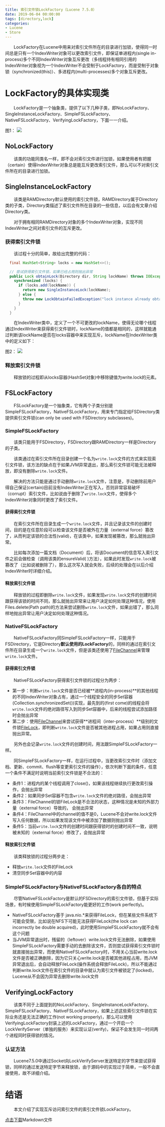 ```yaml
---
title: 索引文件锁LockFactory（Lucene 7.5.0）
date: 2019-06-04 00:00:00
tags: [directory,lock]
categories:
- Lucene
- Store
---
```


&emsp;&emsp;LockFactory在Lucene中用来对索引文件所在的目录进行加锁，使得同一时间总是只有一个IndexWriter对象可以更改索引文件，即保证单进程内(single in-process)多个不同IndexWriter对象互斥更改（多线程持有相同引用的IndexWriter对象视为一个IndexWriter不会受制于LockFactory，而是受制于对象锁（synchronized(this)）、多进程内(multi-processes)多个对象互斥更改。

# LockFactory的具体实现类

&emsp;&emsp;LockFactory是一个抽象类，提供了以下几种子类，即NoLockFactory、SingleInstanceLockFactory、SimpleFSLockFactory、NativeFSLockFactory、VerifyingLockFactory，下面一一介绍。

图1：
<img src="http://www.amazingkoala.com.cn/uploads/lucene/Store/LockFactory/1.png">

## NoLockFactory

&emsp;&emsp;该类的功能同类名一样，即不会对索引文件进行加锁，如果使用者有把握（certain）使得IndexWriter对象总是能互斥更改索引文件，那么可以不对索引文件所在的目录进行加锁。

## SingleInstanceLockFactory

&emsp;&emsp;该类是RAMDirectory默认使用的索引文件锁，RAMDirectory属于Directory类的子类，Directory类描述了索引文件所在目录的一些信息，以后会有文章介绍Directory类。

&emsp;&emsp;对于拥有相同RAMDirectory对象的多个IndexWriter对象，实现不同IndexWriter之间对索引文件的互斥更改。

### 获得索引文件锁
&emsp;&emsp;该过程十分的简单，故给出完整的代码：
```java
  final HashSet<String> locks = new HashSet<>();

  // 尝试获得索引文件锁，如果已经占用则抛出异常
  public Lock obtainLock(Directory dir, String lockName) throws IOException {
    synchronized (locks) {
      if (locks.add(lockName)) {
        return new SingleInstanceLock(lockName);
      } else {
        throw new LockObtainFailedException("lock instance already obtained: (dir=" + dir + ", lockName=" + lockName + ")");
      }
    }
  }
```
&emsp;&emsp;在IndexWriter类中，定义了一个不可更改的lockName，使得无论哪个线程通过IndexWriter来获得索引文件锁时，lockName的值都是相同的，这样就能通过判断该lockName是否在locks容器中来实现互斥，lockName在IndexWriter类中的定义如下：

图2：
<img src="http://www.amazingkoala.com.cn/uploads/lucene/Store/LockFactory/2.png">

### 释放索引文件锁
&emsp;&emsp;释放锁的过程即从locks容器(HashSet对象)中移除键值为write.lock的元素。

## FSLockFactory
&emsp;&emsp;FSLockFactory是一个抽象类，它有两个子类分别是SimpleFSLockFactory，NativeFSLockFactory，用来专门指定给FSDirectory类提供索引文件锁(can only be used with FSDirectory subclasses)。

### SimpleFSLockFactory

&emsp;&emsp;该类只能用于FSDirectory，FSDirectory跟RAMDirectory一样是Directory的子类。

&emsp;&emsp;该类通过在索引文件所在目录创建一个名为`write.lock`文件的方式来实现索引文件锁，该方法的缺点在于如果JVM异常退出，那么索引文件锁可能无法被释放，即没有删除`write.lock`文件。

&emsp;&emsp;解决的方法只能是通过手动删除`write.lock`文件，注意是，手动删除前用户得自己保证(certain)目前没有IndexWriter正在写入，否则非常容易破坏（corrupt）索引文件，比如说由于删除了`write.lock`文件，使得多个IndexWriter对象同时更改了索引文件。


#### 获得索引文件锁

&emsp;&emsp;在索引文件所在目录生成一个`write.lock`文件，并且记录该文件的创建时间，目的是在任意阶段可以检查该文件是否被外在力量（external force）篡改了，从而判定该锁的合法性(valid)，在该类中，如果发现被篡改，那么就抛出异常。

&emsp;&emsp;比如每次添加一篇文档（Document）后，将该Document的信息写入索引文件之前会做检查（调用该类的ensureValid( )方法），如果此时发现`write.lock`被篡改了（比如说被删除了），那么这次写入就会失败，后续的处理会在以后介绍IndexWriter时详细介绍。

#### 释放索引文件锁

&emsp;&emsp;释放锁的过程即删除`write.lock`文件，如果发现`write.lock`文件的创建时间跟获得该锁的时间不同，那么就抛出异常来让用户决定如何处理这种情况，使用Files.delete(Path path)的方法来尝试删除`write.lock`文件，如果出错了，那么同样地抛出异常让用户决定如何处理这种情况。

### NativeFSLockFactory

&emsp;&emsp;NativeFSLockFactory同SimpleFSLockFactory一样，只能用于FSDirectory，它是Directory**默认使用的LockFactory**的，同样的通过在索引文件所在目录生成一个`write.lock`文件，但是该类还使用了[FileChannel](https://docs.oracle.com/javase/8/docs/api/java/nio/channels/FileChannel.html)来管理`write.lock`文件。

#### 获得索引文件锁

&emsp;&emsp;NativeFSLockFactory获得索引文件锁的过程分为两步：

- 第一步：判断`write.lock`文件是否已经被**进程内(in-process)**的其他线程的不同IndexWriter对象占有，通过一个线程安全的同步Set容器(Collection.synchronizedSet())实现，最先到的(first come)的线程会将`write.lock`文件的绝对路径写入到同步Set容器中，后来的线程尝试添加路径时会抛出异常
- 第二步：使用[FileChannel](https://docs.oracle.com/javase/8/docs/api/java/nio/channels/FileChannel.html)来尝试获得**进程间（inter-process）**级别的文件锁[FileLock](https://docs.oracle.com/javase/7/docs/api/java/nio/channels/FileLock.html)，即判断`write.lock`文件是否被其他进程占用，如果占用则直接抛出异常。

&emsp;&emsp;另外也会记录`write.lock`文件的创建时间，用法跟SimpleFSLockFactory一样。

&emsp;&emsp;同SimpleFSLockFactory一样，在运行过程中，当更改索引文件时（添加文档、更新、commit、flush等变更索引文件的操作），依次判断下面的条件，任意一个条件不满足时说明当前索引文件锁是不合法的：

- 条件1：进程内的某个线程调用了close()，如果该线程继续执行更改索引操作，会抛出异常
- 条件2：如果同步Set容器不包含`write.lock`文件的绝对路径，会抛出异常
- 条件3：FileChannel的锁FileLock是不合法的状态，这种情况是未知的外部力量（external force）导致的， 会抛出异常
- 条件4：FileChannel中的channel的值不是0，Lucene不会对write.lock文件写入任何数据，所以如果发现该文件中被添加了数据则抛出异常
- 条件5：当前`write.lock`文件的创建时间跟获得锁时的创建时间不一致，说明被未知的（external force）修改了，会抛出异常

#### 释放索引文件锁
&emsp;&emsp;该类释放锁的过程分两步走：

- 释放`write.lock`文件的FileLock
- 清空同步Set容器中的内容

### SimpleFSLockFactory与NativeFSLockFactory各自的特点
&emsp;&emsp;尽管NativeFSLockFactory是默认的FSDirectory的索引文件锁，但基于实际场景，有时候使用SimpleFSLockFactory能更好的工作(work perfectly)。

- NativeFSLockFactory基于 java.nio.\*来获得FileLock，但在某些文件系统下可能会受限，比如说在NFS下可能无法获得FileLock(the lock can incorrectly be double acquired)，此时使用SimpleFSLockFactory就不会有这个问题
- 当JVM异常退出时，残留的（leftover）write.lock文件无法删除，如果使用SimpleFSLockFactory需要手动的去删除该文件，否则尝试获得索引文件锁时就直接抛出异常，而使用NativeFSLockFactory时，不用关心当前write.lock文件是否被正确删除，因为它只关心write.lock是否被其他进程占用，而JVM异常退出后，会自动释放FileLock(操作系统会释放FileLock)，所以不能通过判断write.lock文件在索引文件的目录中就认为索引文件被锁定了(locked)，Lucene从不会因为异常去删除write.lock文件

## VerifyingLockFactory

&emsp;&emsp;该类不同于上面提到的NoLockFactory、SingleInstanceLockFactory、SimpleFSLockFactory、NativeFSLockFactory，如果上述这些索引文件锁在实际业务还是无法正确的工作(not working properly)，那么可以使用VerifyingLockFactory封装上述的LockFactory，通过一个开启一个LockVerifyServer（单独的服务）来实现认证(verify)，保证不会发生同一时间两个进程同时获得锁的情况。

### 认证方法
&emsp;&emsp;Lucene7.5.0中通过Socket向LockVerifyServer发送特定的字节来尝试获得锁，同样的通过发送特定字节来释放锁，由于源码中的实现过于简单，一般不会直接使用，故不详细介绍。

# 结语
&emsp;&emsp;本文介绍了实现互斥访问索引文件的索引文件锁LockFactory。

[点击下载](http://www.amazingkoala.com.cn/attachment/Lucene/Store/LockFactory/LockFactory.zip)Markdown文件





